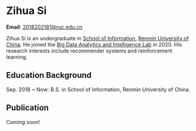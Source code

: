 # Zihua Si



**Email**: 2018202181@ruc.edu.cn

Zihua Si is an undergraduate in [School of Information](http://info.ruc.edu.cn/), [Renmin University of China](https://www.ruc.edu.cn/). He joined the [Big Data Analytics and Intelligence Lab](http://info.ruc.edu.cn/academic_research_lab_detail.php?id=20) in 2020. His research interests include recommender systems and reinforcement learning.

## Education Background

Sep. 2018 ~ Now: B.S. in School of Information, Renmin University of China.

## Publication

Coming soon!
